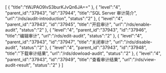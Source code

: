 [
	{
		"title":"tWJPAO9lvS3burKJvQn6JA=="
	},
	{
		"level":"4",
		"parent_id":"37943",
		"id":"37944",
		"title":"SQL Server 审计简介",
		"url":"/rds/audit-introduction",
		"status":"2"
	},
	{
		"level":"4",
		"parent_id":"37943",
		"id":"37945",
		"title":"开启审计",
		"url":"/rds/enable-audit",
		"status":"2"
	},
	{
		"level":"4",
		"parent_id":"37943",
		"id":"37946",
		"title":"编辑审计",
		"url":"/rds/edit-audit",
		"status":"2"
	},
	{
		"level":"4",
		"parent_id":"37943",
		"id":"37947",
		"title":"关闭审计",
		"url":"/rds/disable-audit",
		"status":"2"
	},
	{
		"level":"4",
		"parent_id":"37943",
		"id":"37948",
		"title":"下载审计结果",
		"url":"/rds/dowload-audit",
		"status":"2"
	},
	{
		"level":"4",
		"parent_id":"37943",
		"id":"37949",
		"title":"查看审计结果",
		"url":"/rds/view-audit-result",
		"status":"2"
	}
]